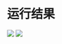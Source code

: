 # 运行结果
![](https://pic.imgdb.cn/item/638b707b16f2c2beb15cf9ff.jpg)
![](https://pic.imgdb.cn/item/638b701c16f2c2beb15c4256.jpg)
